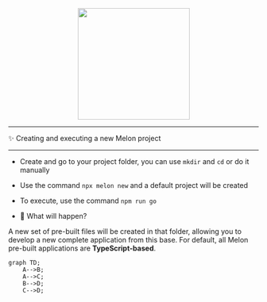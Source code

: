 <div align="center">
  <img align="center" width="225" src="https://i.imgur.com/guuToyf.png">
</div>

<hr>

✨ Creating and executing a new Melon project

<hr>

- Create and go to your project folder, you can use `mkdir` and `cd` or do it manually
- Use the command `npx melon new` and a default project will be created
- To execute, use the command `npm run go`

- 📌 What will happen?

A new set of pre-built files will be created in that folder, allowing you to develop
a new complete application from this base. For default, all Melon pre-built applications
are **TypeScript-based**.

```mermaid
graph TD;
    A-->B;
    A-->C;
    B-->D;
    C-->D;
```
